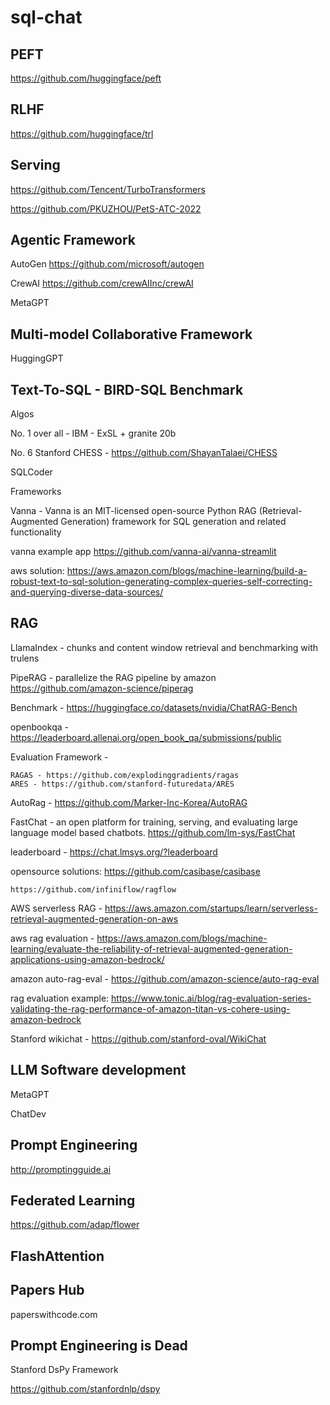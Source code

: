 # sql-chat


## PEFT

https://github.com/huggingface/peft

## RLHF

https://github.com/huggingface/trl

## Serving

https://github.com/Tencent/TurboTransformers

https://github.com/PKUZHOU/PetS-ATC-2022

## Agentic Framework

AutoGen
https://github.com/microsoft/autogen

CrewAI
https://github.com/crewAIInc/crewAI

MetaGPT

## Multi-model Collaborative Framework

HuggingGPT

## Text-To-SQL - BIRD-SQL Benchmark

Algos

No. 1 over all - IBM - ExSL + granite 20b

No. 6 Stanford CHESS - https://github.com/ShayanTalaei/CHESS

SQLCoder

Frameworks

Vanna - Vanna is an MIT-licensed open-source Python RAG (Retrieval-Augmented Generation) framework for SQL generation and related functionality
  
  vanna example app https://github.com/vanna-ai/vanna-streamlit

aws solution: https://aws.amazon.com/blogs/machine-learning/build-a-robust-text-to-sql-solution-generating-complex-queries-self-correcting-and-querying-diverse-data-sources/

## RAG

LlamaIndex  - chunks and content window retrieval and benchmarking with trulens

PipeRAG - parallelize the RAG pipeline by amazon
    https://github.com/amazon-science/piperag

Benchmark - https://huggingface.co/datasets/nvidia/ChatRAG-Bench

openbookqa - https://leaderboard.allenai.org/open_book_qa/submissions/public

Evaluation Framework -
    
    RAGAS - https://github.com/explodinggradients/ragas
    ARES - https://github.com/stanford-futuredata/ARES

AutoRag - https://github.com/Marker-Inc-Korea/AutoRAG

FastChat - an open platform for training, serving, and evaluating large language model based chatbots.
            https://github.com/lm-sys/FastChat

leaderboard - https://chat.lmsys.org/?leaderboard

opensource solutions: 
    https://github.com/casibase/casibase
    
    https://github.com/infiniflow/ragflow

AWS serverless RAG - https://aws.amazon.com/startups/learn/serverless-retrieval-augmented-generation-on-aws

aws rag evaluation - https://aws.amazon.com/blogs/machine-learning/evaluate-the-reliability-of-retrieval-augmented-generation-applications-using-amazon-bedrock/

amazon auto-rag-eval - https://github.com/amazon-science/auto-rag-eval

rag evaluation example: https://www.tonic.ai/blog/rag-evaluation-series-validating-the-rag-performance-of-amazon-titan-vs-cohere-using-amazon-bedrock

Stanford wikichat - https://github.com/stanford-oval/WikiChat

## LLM Software development

MetaGPT

ChatDev

## Prompt Engineering

http://promptingguide.ai


## Federated Learning

https://github.com/adap/flower

## FlashAttention

## Papers Hub

paperswithcode.com

## Prompt Engineering is Dead

Stanford DsPy Framework

https://github.com/stanfordnlp/dspy